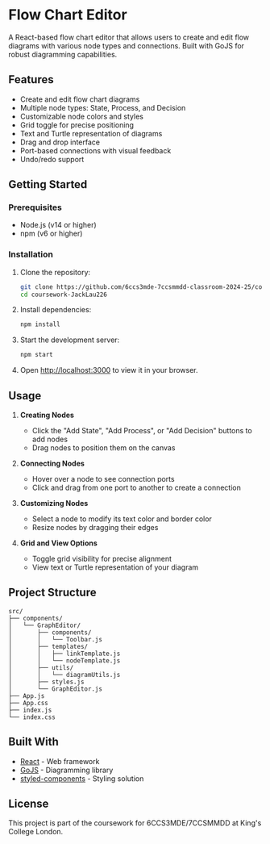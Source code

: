 # Flow Chart Editor

A React-based flow chart editor that allows users to create and edit flow diagrams with various node types and connections. Built with GoJS for robust diagramming capabilities.

## Features

- Create and edit flow chart diagrams
- Multiple node types: State, Process, and Decision
- Customizable node colors and styles
- Grid toggle for precise positioning
- Text and Turtle representation of diagrams
- Drag and drop interface
- Port-based connections with visual feedback
- Undo/redo support

## Getting Started

### Prerequisites

- Node.js (v14 or higher)
- npm (v6 or higher)

### Installation

1. Clone the repository:
   ```bash
   git clone https://github.com/6ccs3mde-7ccsmmdd-classroom-2024-25/coursework-JackLau226.git
   cd coursework-JackLau226
   ```

2. Install dependencies:
   ```bash
   npm install
   ```

3. Start the development server:
   ```bash
   npm start
   ```

4. Open [http://localhost:3000](http://localhost:3000) to view it in your browser.

## Usage

1. **Creating Nodes**
   - Click the "Add State", "Add Process", or "Add Decision" buttons to add nodes
   - Drag nodes to position them on the canvas

2. **Connecting Nodes**
   - Hover over a node to see connection ports
   - Click and drag from one port to another to create a connection

3. **Customizing Nodes**
   - Select a node to modify its text color and border color
   - Resize nodes by dragging their edges

4. **Grid and View Options**
   - Toggle grid visibility for precise alignment
   - View text or Turtle representation of your diagram

## Project Structure

```
src/
├── components/
│   └── GraphEditor/
│       ├── components/
│       │   └── Toolbar.js
│       ├── templates/
│       │   ├── linkTemplate.js
│       │   └── nodeTemplate.js
│       ├── utils/
│       │   └── diagramUtils.js
│       ├── styles.js
│       └── GraphEditor.js
├── App.js
├── App.css
├── index.js
└── index.css
```

## Built With

- [React](https://reactjs.org/) - Web framework
- [GoJS](https://gojs.net/) - Diagramming library
- [styled-components](https://styled-components.com/) - Styling solution

## License

This project is part of the coursework for 6CCS3MDE/7CCSMMDD at King's College London.
